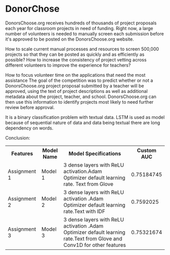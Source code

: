 # DonorChose 
DonorsChoose.org receives hundreds of thousands of project proposals each year for classroom projects in need of funding. Right now, a large number of volunteers is needed to manually screen each submission before it's approved to be posted on the DonorsChoose.org website.

How to scale current manual processes and resources to screen 500,000 projects so that they can be posted as quickly and as efficiently as possible?
How to increase the consistency of project vetting across different volunteers to improve the experience for teachers?

How to focus volunteer time on the applications that need the most assistance
The goal of the competition was to predict whether or not a DonorsChoose.org project proposal submitted by a teacher will be approved, using the text of project descriptions as well as additional metadata about the project, teacher, and school. DonorsChoose.org can then use this information to identify projects most likely to need further review before approval.


It is a binary classification problem with textual data.
LSTM is used as model because of sequential nature of data and data being textual there are long dependency on words.

Conclusion:
<table>

<tr>    <th>Features</th></th> <th> Model Name </th>            <th> Model Specifications  </th>            <th>Custom AUC</th>  </tr> 
<tr> <td>Assignment 1 </td><td>Model 1</td><td>3 dense layers with ReLU activation.Adam Optimizer default learning rate. Text from Glove</td><td>0.75184745</td></tr>
<tr><td>Assignment 2</td><td>Model 2</td><td>3 dense layers with ReLU activation .Adam Optimizer default learning rate.Text with IDF</td><td>0.7592025</td></tr>
<tr><td>Assignment 3</td><td>Model 3</td><td>3 dense layers with ReLU activation .Adam Optimizer default learning rate.Text from Glove and Conv1D for other features</td><td>0.75321674</td></tr>
</table>

